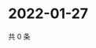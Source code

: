 # 2022-01-27

共 0 条

<!-- BEGIN WEIBO -->
<!-- 最后更新时间 Thu Jan 27 2022 13:08:23 GMT+0800 (China Standard Time) -->

<!-- END WEIBO -->
